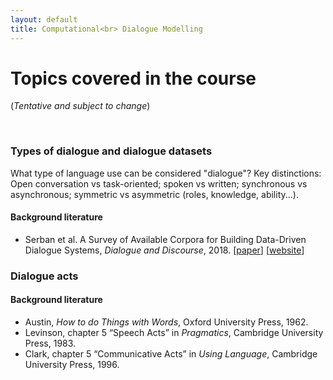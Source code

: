 ```yaml
---
layout: default
title: Computational<br> Dialogue Modelling
---
```


# Topics covered in the course

(*Tentative and subject to change*)

<br>

### Types of dialogue and dialogue datasets

What type of language use can be considered "dialogue"? Key distinctions: Open conversation vs task-oriented; spoken vs written; synchronous vs asynchronous; symmetric vs asymmetric (roles, knowledge, ability...).


#### Background literature

* Serban et al. A Survey of Available Corpora for Building Data-Driven Dialogue Systems, *Dialogue and Discourse*, 2018. [[paper](http://dad.uni-bielefeld.de/index.php/dad/article/view/3690/3616)]  [[website](https://breakend.github.io/DialogDatasets/)]



### Dialogue acts

#### Background literature

* Austin, *How to do Things with Words*, Oxford University Press, 1962.
* Levinson, chapter 5 “Speech Acts” in *Pragmatics*, Cambridge University Press, 1983.
* Clark, chapter 5 “Communicative Acts” in *Using Language*, Cambridge University Press, 1996.
